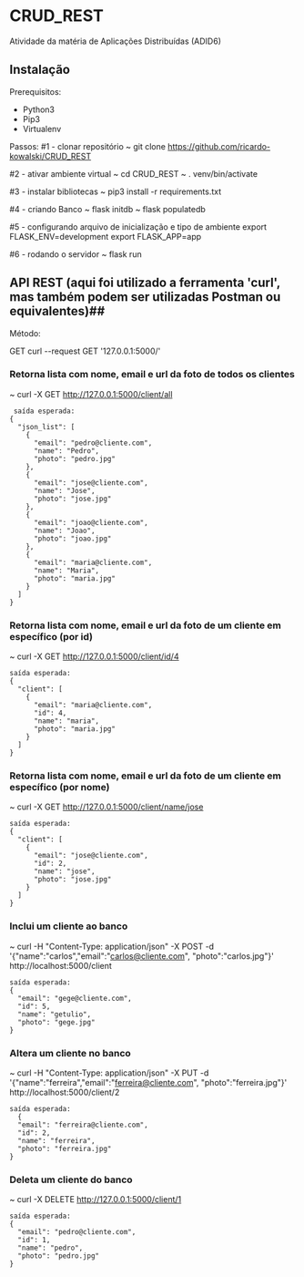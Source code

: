 # CRUD_REST
Atividade da matéria de Aplicações Distribuídas (ADID6)

## Instalação 

Prerequisitos:
- Python3
- Pip3
- Virtualenv

Passos:
#1 - clonar repositório
~ git clone https://github.com/ricardo-kowalski/CRUD_REST

#2 - ativar ambiente virtual
~ cd CRUD_REST
~ . venv/bin/activate

#3 - instalar bibliotecas 
~ pip3 install -r requirements.txt

#4 - criando Banco
~ flask initdb
~ flask populatedb

#5 - configurando arquivo de inicialização e tipo de ambiente
export FLASK_ENV=development
export FLASK_APP=app

#6 - rodando o servidor
~ flask run


## API REST (aqui foi utilizado a ferramenta 'curl', mas também podem ser utilizadas Postman ou equivalentes)##

Método: 

GET
curl --request GET '127.0.0.1:5000/'

### Retorna lista com nome, email e url da foto de todos os clientes
~ curl -X GET http://127.0.0.1:5000/client/all

```
 saída esperada: 
{
  "json_list": [
    {
      "email": "pedro@cliente.com", 
      "name": "Pedro", 
      "photo": "pedro.jpg"
    }, 
    {
      "email": "jose@cliente.com", 
      "name": "Jose", 
      "photo": "jose.jpg"
    }, 
    {
      "email": "joao@cliente.com", 
      "name": "Joao", 
      "photo": "joao.jpg"
    }, 
    {
      "email": "maria@cliente.com", 
      "name": "Maria", 
      "photo": "maria.jpg"
    }
  ]
} 
```

### Retorna lista com nome, email e url da foto de um cliente em específico (por id)
~ curl -X GET http://127.0.0.1:5000/client/id/4

```
saída esperada:
{
  "client": [
    {
      "email": "maria@cliente.com", 
      "id": 4, 
      "name": "maria", 
      "photo": "maria.jpg"
    }
  ]
}
```



### Retorna lista com nome, email e url da foto de um cliente em específico (por nome)
~ curl -X GET http://127.0.0.1:5000/client/name/jose

```
saída esperada:
{
  "client": [
    {
      "email": "jose@cliente.com", 
      "id": 2, 
      "name": "jose", 
      "photo": "jose.jpg"
    }
  ]
}
```


### Inclui um cliente ao banco
~ curl -H "Content-Type: application/json" -X POST -d '{"name":"carlos","email":"carlos@cliente.com", "photo":"carlos.jpg"}' http://localhost:5000/client

```
saída esperada:
{
  "email": "gege@cliente.com", 
  "id": 5, 
  "name": "getulio", 
  "photo": "gege.jpg"
}
```

### Altera um cliente no banco
~ curl -H "Content-Type: application/json" -X PUT -d '{"name":"ferreira","email":"ferreira@cliente.com", "photo":"ferreira.jpg"}' http://localhost:5000/client/2

```
saída esperada:
  {
  "email": "ferreira@cliente.com", 
  "id": 2, 
  "name": "ferreira", 
  "photo": "ferreira.jpg"
}
```


### Deleta um cliente do banco
~ curl -X DELETE http://127.0.0.1:5000/client/1

```
saída esperada:
{
  "email": "pedro@cliente.com", 
  "id": 1, 
  "name": "pedro", 
  "photo": "pedro.jpg"
}
```

